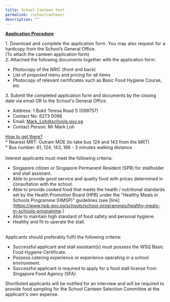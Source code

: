 ```yaml
---
title: School Canteen test
permalink: /schoolcanteen/
description: ""
---
```

<p align="justify">
<strong><u>Application Procedure</u></strong>
</p>
<p align="justify">
1. Download and complete the application form. You may also request for a hardcopy from the School’s General Office.<br>
(To attach the canteen application form) <br>
2. Attached the following documents together with the application form:
</p><ul>
<li>Photocopy of the NRIC (front and back)</li>
<li>List of proposed menu and pricing for all items</li>
<li>Photocopy of relevant certificates such as Basic Food Hygiene Course, etc</li>
</ul>
3. Submit the completed application form and documents by the closing date via email OR to the School's General Office.
<ul>
<li>	Address: 1 Bukit Teresa Road S (099757)</li>
<li>Contact No: 6273 0096</li>
<li>Email: <a href="Mark_Loh@schools.gov.sg">Mark_Loh@schools.gov.sg</a></li>
<li>Contact Person: Mr Mark Loh</li>
</ul>
<p align="justify"></p>
<p align="justify">
<u>How to get there?</u><br>
* Nearest MRT: Outram MOE (to take bus 124 and 143 from the MRT)<br>
* Bus number: 61, 124, 143, 166 - 3 minutes walking distance<br>
<br>
Interest applicants must meet the following criteria:<br>
</p>
<p align="justify">
</p><ul>
<li>Singapore citizen or Singapore Permanent Resident (SPR) for stallholder and stall assistant.</li>
<li>Able to provide good service and quality food with prices determined in consultation with the school.</li>
<li>	Able to provide cooked food that meets the health / nutritional standards set by the Health Promotion Board (HPB) under the "Healthy Meals in Schools Programme (HMSP)" guidelines (see [link](<a target="_blank" href="https://www.hpb.gov.sg/schools/school-programmes/healthy-meals-in-schools-programme">https://www.hpb.gov.sg/schools/school-programmes/healthy-meals-in-schools-programme</a> 
)
</li>
	<li>Able to maintain high standard of food safety and personal hygiene.</li>
<li>	Healthy and fit to operate the stall.</li>
	</ul>
	<br>
Applicants should preferably fulfil the following criteria:
<ul>
<li>Successful applicant and stall assistant(s) must possess the WSQ Basic Food Hygiene Certificate.</li>
<li>Possess catering experience or experience operating in a school environment.</li>
<li>	Successful applicant is required to apply for a food stall license from Singapore Food Agency (SFA).</li>
</ul>

Shortlisted applicants will be notified for an interview and will be required to provide food sampling for the School Canteen Selection Committee at the applicant's own expense.
<p align="justify"></p>